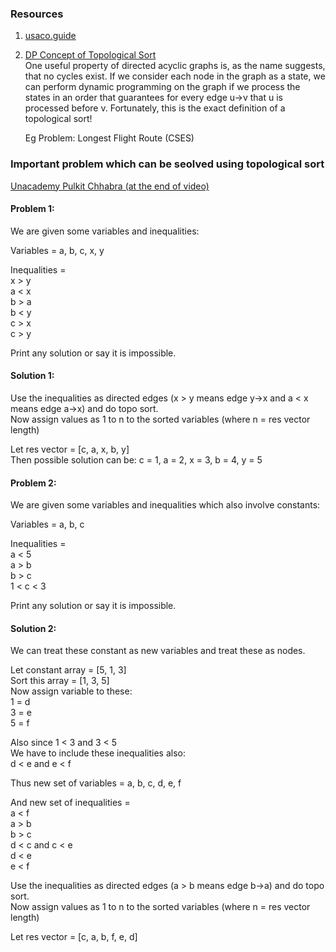 ### Resources

1) [usaco.guide](https://usaco.guide/gold/toposort?lang=cpp)
2) [DP Concept of Topological Sort](https://usaco.guide/gold/toposort?lang=cpp#dynamic-programming) \
   One useful property of directed acyclic graphs is, as the name suggests, that no cycles exist. 
   If we consider each node in the graph as a state, 
   we can perform dynamic programming on the graph if we process the states in an order that guarantees for every edge u->v that u is processed before v.
   Fortunately, this is the exact definition of a topological sort!
   
   Eg Problem: Longest Flight Route (CSES)


### Important problem which can be seolved using topological sort 
[Unacademy Pulkit Chhabra (at the end of video)](https://unacademy.com/class/topological-sorting-on-directed-graphs/8IXI7CXE)

#### Problem 1:
We are given some variables and inequalities:

Variables = a, b, c, x, y

Inequalities = \
x > y \
a < x \
b > a \
b < y \
c > x \
c > y

Print any solution or say it is impossible.

#### Solution 1:
Use the inequalities as directed edges (x > y means edge y->x and a < x means edge a->x) and do topo sort. \
Now assign values as 1 to n to the sorted variables (where n = res vector length)

Let res vector = [c, a, x, b, y] \
Then possible solution can be: c = 1, a = 2, x = 3, b = 4, y = 5



#### Problem 2:
We are given some variables and inequalities which also involve constants:

Variables = a, b, c

Inequalities = \
a < 5 \
a > b \
b > c \
1 < c < 3

Print any solution or say it is impossible.

#### Solution 2:
We can treat these constant as new variables and treat these as nodes.

Let constant array = [5, 1, 3] \
Sort this array = [1, 3, 5] \
Now assign variable to these: \
1 = d \
3 = e \
5 = f

Also since 1 < 3 and 3 < 5 \
We have to include these inequalities also: \
d < e and e < f

Thus new set of variables = a, b, c, d, e, f

And new set of inequalities = \
a < f \
a > b \
b > c \
d < c and  c < e \
d < e \
e < f

Use the inequalities as directed edges (a > b means edge b->a) and do topo sort. \
Now assign values as 1 to n to the sorted variables (where n = res vector length)

Let res vector = [c, a, b, f, e, d]
